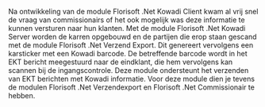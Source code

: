 Na ontwikkeling van de module Florisoft .Net Kowadi Client kwam al vrij snel de vraag van commissionairs of het ook mogelijk was deze informatie te kunnen versturen naar hun klanten. Met de module Florisoft .Net Kowadi Server worden de karren opgebouwd en de partijen die erop staan gescand met de module Florisoft .Net Verzend Export. Dit genereert vervolgens een karsticker met een Kowadi barcode. 
De betreffende barcode wordt in het EKT bericht meegestuurd naar de eindklant, die hem vervolgens kan scannen bij de ingangscontrole. Deze module ondersteunt het verzenden van EKT berichten met Kowadi informatie. Voor deze module dien je tevens de modulen Florisoft .Net Verzendexport en Florisoft .Net Commissionair te hebben.
